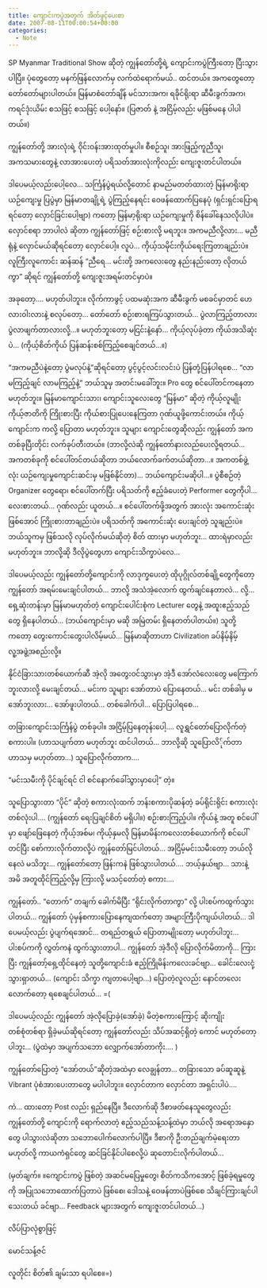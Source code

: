 ```yaml
---
title: ကျောင်းကပွဲအတွက် အိတ်ဖွင့်ပေးစာ
date: 2007-08-11T00:00:54+00:00
categories:
  - Note
---
```

SP Myanmar Traditional Show ဆိုတဲ့ ကျွန်တော်တို့ရဲ့ ကျောင်းကပွဲကြီးတော့ ပြီးသွားပါပြီ။ ပုံတွေတော့ မနက်ဖြန်လောက်မှ လက်ထဲရောက်မယ်.. ထင်တယ်။ အကတွေတော့ တော်တော်များပါတယ်။ မြန်မာစံတော်ချိန် မင်သားအက၊ ရခိုင်ရိုးရာ ဆီမီးခွက်အက၊ ကရင်ဒုံးယိမ်း စသဖြင့် စသဖြင့် ပေါ့နော်။ (ပြဇာတ် နဲ့ အငြိမ့်လည်း မဖြစ်မနေ ပါပါတယ်။)

ကျွန်တော်တို့ အားလုံးရဲ့ ဝိုင်းဝန်းအားထုတ်မှုပါ။ စီစဉ်သူ၊ အားဖြည့်ကူညီသူ၊ အကသမားတွေနဲ့ လာအားပေးတဲ့ ပရိသတ်အားလုံးကိုလည်း ကျေးဇူးတင်ပါတယ်။

ဒါပေမယ့်လည်းပေါ့လေ&#8230; သင်္ကြန်ပွဲရယ်လို့တောင် နာမည်မတတ်ထားတဲ့ မြန်မာရိုးရာ ယဉ်ကျေးမှု ပြပွဲမှာ မြန်မာတချို့ရဲ့ ပွဲကြည့်နေရင်း ဝေဖန်ထောက်ပြနေပုံ (ရှင်းရှင်းပြောရရင်တော့ လှောင်ခြင်းပေါ့ဗျာ) ကတော့ မြန်မာ့ရိုးရာ ယဉ်ကျေးမှုကို စိန်ခေါ်နေသလိုပါပဲ။ လှောင်စရာ ဘာပါလဲ ဆိုတာ ကျွန်တော်ဖြင့် စဉ်းစားလို့ မရဘူး။ အကမညီလို့လား&#8230; မညီရုံနဲ့ လှောင်မယ်ဆိုရင်တော့ လှောင်ပေါ့။ လူပဲ&#8230; ကိုယ့်သမိုင်းကိုယ်ရေးကြတာချည်းပဲ။ လူကြီးလူကောင်း ဆန်ဆန် “ညီရေ&#8230; မင်းတို့ အကလေးတွေ နည်းနည်းတော့ လိုတယ်ကွာ” ဆိုရင် ကျွန်တော်တို့ ကျေးဇူးအရမ်းတင်မှာပဲ။

အခုတော့&#8230;. မဟုတ်ပါဘူး။ လိုက်ကာဖွင့် ပထမဆုံးအက ဆီမီးခွက် မစခင်မှာတင် ဟေလားဝါးလားနဲ့ စလုပ်တော့&#8230; တော်တော် စဉ်းစားရကြပ်သွားတယ်&#8230; ပွဲလာကြည့်တာလား ပွဲလာဖျက်တာလားလို့&#8230;။ မဟုတ်ဘူးတော့ မငြင်းနဲ့နော်&#8230; ကိုယ့်လုပ်ခဲ့တာ ကိုယ်အသိဆုံးပဲ&#8230; (ကိုယ့်စိတ်ကိုယ် ပြန်ဆန်းစစ်ကြည့်စေချင်တယ်&#8230;။)

“အကမညီပဲနဲ့တော့ ပွဲမလုပ်နဲ့”ဆိုရင်တော့ ပွင့်ပွင့်လင်းလင်းပဲ ပြန်တုံ့ပြန်ပါရစေ&#8230; “လာမကြည့်ချင် လာမကြည့်နဲ့” ဘယ်သူမှ အတင်းမခေါ်ဘူး။ Pro တွေ စင်ပေါ်တင်ကနေတာ မဟုတ်ဘူး။ မြန်မာကျောင်းသား၊ ကျောင်းသူလေးတွေ “မြန်မာ” ဆိုတဲ့ ကိုယ့်လူမျိုး ကိုယ့်ဇာတိကို ကြိုးစားပြီး ကိုယ်စားပြုပေးနေကြတာ ဂုဏ်ယူဖို့ကောင်းတယ်။ ကိုယ့်ကျောင်းက ကလို့ ပြောတာ မဟုတ်ဘူး။ သူများ ကျောင်းတွေဆိုလည်း ကျွန်တော် အကတစ်ခုပြီးတိုင်း လက်ခုပ်တီးတယ်။ (ဘာလို့လဲဆို ကျွန်တော်နားလည်ပေးလို့ရတယ်&#8230; အကတစ်ခုကို စင်ပေါ်တင်တယ်ဆိုတာ ဘယ်လောက်ခက်တယ်ဆိုတာ&#8230;။ အကတစ်ဖွဲ့လုံး ယဉ်ကျေးမှုကျောင်းဆင်းမှ မဖြစ်နိုင်တာ)&#8230; ဘယ်ကျောင်းမဆိုပါ&#8230;။ ပွဲစီစဉ်တဲ့ Organizer တွေရော၊ စင်ပေါ်တက်ပြီး ပရိသတ်ကို ဧည့်ခံပေးတဲ့ Performer တွေကိုပါ&#8230; လေးစားတယ်&#8230; ဂုဏ်လည်း ယူတယ်&#8230;။ စင်ပေါ်တက်ဖို့အတွက် အားလုံး အကောင်းဆုံးဖြစ်အောင် ကြိုးစားတာချည်းပဲ။ ပရိသတ်ကို အကောင်းဆုံး ပေးချင်တဲ့ သူချည်းပဲ။ ဘယ်သူကမှ ဖြစ်သလို လုပ်လိုက်မယ်ဆိုတဲ့ စိတ် ထားမှာ မဟုတ်ဘူး&#8230; ထားရဲမှာလည်း မဟုတ်ဘူး။ ဘာလို့ဆို ဒီလိုပွဲတွေဟာ ကျောင်းသိက္ခာပဲလေ&#8230;

ဒါပေမယ့်လည်း ကျွန်တော်တို့ကျောင်းကို လာဒုက္ခပေးတဲ့ ထိုပုဂ္ဂိုလ်တစ်ချို့တွေကိုတော့ ကျွန်တော် အရမ်းမေးချင်ပါတယ်&#8230; ဘာလို့ အသံအဲ့လောက် ထွက်ချင်နေတာလဲ&#8230; လို့&#8230; ရှေ့ဆုံးတန်းမှာ မြန်မာမဟုတ်တဲ့ ကျောင်းပေါင်းစုံက Lecturer တွေနဲ့ အထူးဧည့်သည်တွေ ရှိနေပါတယ်&#8230; (ဘယ်ကျောင်းမှာ မဆို အမြဲတမ်း ရှိနေတတ်ပါတယ်။) သူတို့ကတော့ တွေးကောင်းတွေးပါလိမ့်မယ်&#8230; မြန်မာဆိုတာဟာ Civilization ခပ်နိမ့်နိမ့် လူ့အဖွဲ့အစည်းလို့။

နိုင်ငံခြားသားတစ်ယောက်ဆီ အဲ့လို အတွေးဝင်သွားမှာ အဲ့ဒီ အော်လံလေးတွေ မကြောက်ဘူးလားလို့ မေးချင်တယ်&#8230; မင်းက သူများ အော်တာပဲ ပြောနေတယ်&#8230; မင်း တစ်ခါမှ မအော်ဘူးလား&#8230; အော်ဖူးပါတယ်&#8230; တစ်ခေါက်ပါ&#8230; ပြောပြပါရစေ&#8230;

တခြားကျောင်းသင်္ကြန်ပွဲ တစ်ခုပါ။ အငြိမ့်ပြနေတုန်းပေါ့&#8230;. လူရွှင်တော်ပြောလိုက်တဲ့ စကားပါ။ (ဟာသပျက်တာ မဟုတ်ဘူး ထင်ပါတယ်&#8230; ဘာလို့ဆို သူပြောလိ်ုက်တာ ဟာသမှ မဟုတ်တာ&#8230;) သူပြောလိုက်တာက&#8230;.

“မင်းသမီးကို ပိုင်ချင်ရင် ငါ စင်နောက်ခေါ်သွားမှာပေါ့” တဲ့။

သူပြောသွားတာ “ပိုင်” ဆိုတဲ့ စကားလုံးထက် ဘန်းစကားပိုဆန်တဲ့ ခပ်ရိုင်းရိုင်း စကားလုံးတစ်လုံးပါ&#8230;. (ကျွန်တော် ရေးပြချင်စိတ် မရှိပါ။) စဉ်းစားကြည့်ပါ။ ကိုယ်နဲ့ အတူ စင်ပေါ်မှာ ဖျော်ဖြေနေတဲ့ ကိုယ့်အစ်မ၊ ကိုယ့်နှမလို မြန်မာမိန်းကလေးတစ်ယောက်ကို စင်ပေါ်တင်ပြီး စော်ကားလိုက်တာလို့ပဲ ကျွန်တော်မြင်ပါတယ်&#8230; အငြိမ့်မင်းသမီးတော့ ဘယ်လို နေလဲ မသိဘူး&#8230; ကျွန်တော်တော့ ဖြန်းကနဲ ဖြစ်သွားပါတယ်&#8230;. ဘယ့်နှယ်ဗျာ&#8230; သားနဲ့ အမိ အတူထိုင်ကြည့်လို့မှ ကြားလို့ မသင့်တော်တဲ့ စကား&#8230;.

ကျွန်တော်.. “တောက်” တချက် ခေါက်မိပြီး “ရိုင်းလိုက်တာကွာ” လို့ ပါးစပ်ကထွက်သွားပါတယ်&#8230; ကျွန်တော် ပုံမှန်စကားပြောနေကျထက်တော့ အများကြီးပိုကျယ်ပါတယ်&#8230; ဒါပေမယ့်လည်း ပွဲပျက်ရအောင်&#8230; တရည်တရွယ် ပြောတာမျိုးတော့ မဟုတ်ပါဘူး&#8230; ပါးစပ်ကကို လွှတ်ကနဲ ထွက်သွားတာပါ&#8230; ကျွန်တော် အဲ့ဒီလို ပြောလိုက်မိတာကို&#8230; ကြားပြီး ကျွန်တော့်ရှေ့ထိုင်နေတဲ့ သူတို့ကျောင်းခံ ဧည့်ကြိုမိန်းကလေးခင်ဗျာ&#8230; ခေါင်းလေးငုံ့သွားရှာတယ်&#8230; (ကျောင်း သိက္ခာ ကျတာပေါ့ဗျာ&#8230;) ပြောတဲ့လူလည်း နောင်တလေးလောက်တော့ ရစေချင်ပါတယ်&#8230; =(

ဒါပေမယ့်လည်း ကျွန်တော် အဲ့လိုပြောခဲ့(အော်ခဲ့) မိတဲ့စကားကြောင့် ဆိုးကျိုးတစ်စုံတစ်ရာ ရှိခဲ့မယ်ဆိုရင်တော့ ကျွန်တော်လည်း သိပ်အဆင့်ရှိတဲ့ ကောင် မဟုတ်တော့ပါဘူး&#8230; (ပွဲထဲမှာ အပျက်သဘော လျှောက်အော်တာကိုး&#8230;. )

ကျွန်တော်ပြောတဲ့ “အော်တယ်”ဆိုတဲ့အထဲမှာ လေချွန်တာ&#8230; တခြားသော ခပ်ဆူဆူနဲ့ Vibrant ပုံစံအားပေးတာတွေ မပါပါဘူး။ လှောင်တာက လှောင်တာ အရှင်းပါပဲ&#8230;.

ကဲ&#8230; ထားတော့ Post လည်း ရှည်နေပြီ။ ဒီလောက်ဆို ဒီစာဖတ်နေသူတွေလည်း ကျွန်တော်တို့ ကျောင်းကို ရောက်လာတဲ့ ဧည့်သည်သန့်သန့်ထဲမှာ ဘယ်လို အရောအနှောတွေ ပါသွားလဲဆိုတာ သဘောပေါက်လောက်ပါပြီ။ ဒီစာကို ဦးတည်ချက်မဲ့ရေးတာ မဟုတ်လို့ ကာယကံရှင်တွေ ဆင်ခြင်နိုင်ပါစေလို့ပဲ ဆုတောင်းလိုက်ပါတယ်&#8230;

(မှတ်ချက်။ ။ကျောင်းကပွဲ ဖြစ်တဲ့ အဆင်မပြေမှုတွေ၊ စိတ်ကသိကအောင့် ဖြစ်ခဲ့ရမှုတွေကို အပြုသဘောထောက်ပြတာပဲ ဖြစ်စေ၊ ဒေါသနဲ့ ဝေဖန်တာပဲဖြစ်စေ သိချင်ကြားချင်ပါသေးတယ် ခင်ဗျာ&#8230; Feedback များအတွက် ကျေးဇူးတင်ပါတယ်&#8230;)

လိပ်ပြာလုံစွာဖြင့်
  
မောင်သန့်ဇင်

လူတိုင်း စိတ်၏ ချမ်းသာ ရပါစေ။=)
